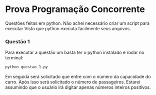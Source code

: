 # Prova Programação Concorrente

Questões feitas em python. Não achei necessário criar um script para executar
Visto que python executa facilmente seus arquivos.

### Questão 1
Para executar a questão um basta ter o python instalado e rodar no terminal:
```bash
python questao_1.py
```
Em seguida será solicitado que entre com o número da capacidade do carro. 
Após isso será solicitado o número de passageiros.
Estarei assumindo que o usuário irá digitar apenas números inteiros positivos.
